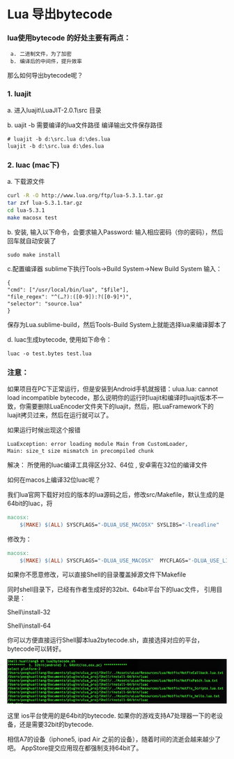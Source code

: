 # Lua 导出bytecode

### lua使用bytecode 的好处主要有两点：
```
 a. 二进制文件，为了加密
 b. 编译后的中间件，提升效率
```

 那么如何导出bytecode呢？

### 1. luajit 

  a. 进入luajit\LuaJIT-2.0.1\src 目录
  
  b. uajit -b  需要编译的lua文件路径 编译输出文件保存路径

  ```shell
# luajit -b d:\src.lua d:\des.lua
luajit -b d:\src.lua d:\des.lua
  ```

### 2. luac (mac下)

a.  下载源文件

```sh
curl -R -O http://www.lua.org/ftp/lua-5.3.1.tar.gz 
tar zxf lua-5.3.1.tar.gz 
cd lua-5.3.1 
make macosx test
```

b. 安装, 输入以下命令，会要求输入Password: 输入相应密码（你的密码），然后回车就自动安装了 

```shell
sudo make install
```

c.配置编译器  sublime下执行Tools->Build System->New Build System 
输入： 

```
{ 
"cmd": ["/usr/local/bin/lua", "$file"], 
"file_regex": "^(…?):([0-9]):?([0-9]*)", 
"selector": "source.lua"
} 
```

保存为Lua.sublime-build，然后Tools-Build System上就能选择lua来编译脚本了

d. luac生成bytecode, 使用如下命令：


```shell
luac -o test.bytes test.lua
```


### 注意：

如果项目在PC下正常运行，但是安装到Android手机就报错：ulua.lua: cannot load incompatible bytecode，那么说明你的运行时luajit和编译时luajit版本不一致，你需要删除LuaEncoder文件夹下的luajit，然后，把LuaFramework下的luajit拷贝过来，然后在运行就可以了。


如果运行时候出现这个报错

```
LuaException: error loading module Main from CustomLoader,
Main: size_t size mismatch in precompiled chunk
```

解决：
所使用的luac编译工具得区分32、64位 , 安卓需在32位的编译文件

如何在macos上编译32位luac呢？

我们lua官网下载好对应的版本的lua源码之后，修改src/Makefile，默认生成的是64bit的luac，将


```makefile
macosx:
	$(MAKE) $(ALL) SYSCFLAGS="-DLUA_USE_MACOSX" SYSLIBS="-lreadline"
```

修改为：

```makefile
macosx:
	$(MAKE) $(ALL) SYSCFLAGS="-DLUA_USE_MACOSX"  MYCFLAGS="-DLUA_USE_LINUX -arch i386" MYLIBS="-arch i386 -lreadline"
```

如果你不愿意修改，可以直接Shell的目录覆盖掉源文件下Makefile


同时shell目录下，已经有作者生成好的32bit、64bit平台下的luac文件， 引用目录是：

Shell\install-32

Shell\install-64


你可以方便直接运行Shell脚本lua2bytecode.sh，直接选择对应的平台，bytecode可以转好。

![](/doc/img/lua4.jpg)

这里 ios平台使用的是64bit的bytecode. 如果你的游戏支持A7处理器一下的老设备，还是需要32bit的bytecode. 

相信A7的设备（iphone5, ipad Air 之前的设备），随着时间的流逝会越来越少了吧。 AppStore提交应用现在都强制支持64bit了。
